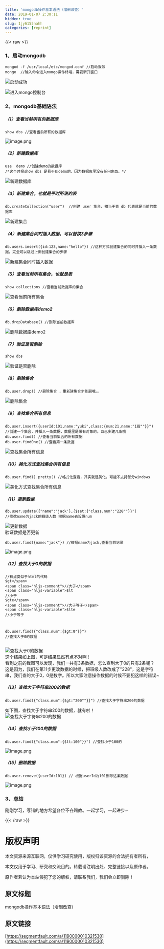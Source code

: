 ```yaml
---
title: 'mongodb操作基本语法（增删改查）' 
date: 2019-01-07 2:30:11
hidden: true
slug: 1jy6155nahh
categories: [reprint]
---
```


{{< raw >}}

                    
<h3 id="articleHeader0">1、启动mongodb</h3>
<div class="widget-codetool" style="display:none;">
      <div class="widget-codetool--inner">
      <span class="selectCode code-tool" data-toggle="tooltip" data-placement="top" title="" data-original-title="全选"></span>
      <span type="button" class="copyCode code-tool" data-toggle="tooltip" data-placement="top" data-clipboard-text="mongod -f /usr/local/etc/mongod.conf //启动服务
mongo  //输入命令进入mongo操作终端，需要新开窗口" title="" data-original-title="复制"></span>
      <span type="button" class="saveToNote code-tool" data-toggle="tooltip" data-placement="top" title="" data-original-title="放进笔记"></span>
      </div>
      </div><pre class="hljs awk"><code>mongod -f <span class="hljs-regexp">/usr/</span>local<span class="hljs-regexp">/etc/m</span>ongod.conf <span class="hljs-regexp">//</span>启动服务
mongo  <span class="hljs-regexp">//</span>输入命令进入mongo操作终端，需要新开窗口</code></pre>
<p><span class="img-wrap"><img data-src="/img/remote/1460000010321535" src="https://static.alili.tech/img/remote/1460000010321535" alt="启动成功" title="启动成功" style="cursor: pointer; display: inline;"></span></p>
<p><span class="img-wrap"><img data-src="/img/remote/1460000010321536" src="https://static.alili.tech/img/remote/1460000010321536" alt="进入mongo控制台" title="进入mongo控制台" style="cursor: pointer; display: inline;"></span></p>
<h3 id="articleHeader1">2、mongodb基础语法</h3>
<h5>（1）查看当前所有的数据库</h5>
<div class="widget-codetool" style="display:none;">
      <div class="widget-codetool--inner">
      <span class="selectCode code-tool" data-toggle="tooltip" data-placement="top" title="" data-original-title="全选"></span>
      <span type="button" class="copyCode code-tool" data-toggle="tooltip" data-placement="top" data-clipboard-text="show dbs //查看当前所有的数据库" title="" data-original-title="复制"></span>
      <span type="button" class="saveToNote code-tool" data-toggle="tooltip" data-placement="top" title="" data-original-title="放进笔记"></span>
      </div>
      </div><pre class="hljs gauss"><code style="word-break: break-word; white-space: initial;"><span class="hljs-keyword">show</span> dbs <span class="hljs-comment">//查看当前所有的数据库</span></code></pre>
<p><span class="img-wrap"><img data-src="/img/remote/1460000010321537" src="https://static.alili.tech/img/remote/1460000010321537" alt="image.png" title="image.png" style="cursor: pointer; display: inline;"></span></p>
<h5>（2）新建数据库</h5>
<div class="widget-codetool" style="display:none;">
      <div class="widget-codetool--inner">
      <span class="selectCode code-tool" data-toggle="tooltip" data-placement="top" title="" data-original-title="全选"></span>
      <span type="button" class="copyCode code-tool" data-toggle="tooltip" data-placement="top" data-clipboard-text="use  demo //创建demo的数据库
/*这个时候show dbs 是看不到demo的，因为数据库里没有任何东西。*/" title="" data-original-title="复制"></span>
      <span type="button" class="saveToNote code-tool" data-toggle="tooltip" data-placement="top" title="" data-original-title="放进笔记"></span>
      </div>
      </div><pre class="hljs actionscript"><code><span class="hljs-keyword">use</span>  demo <span class="hljs-comment">//创建demo的数据库</span>
<span class="hljs-comment">/*这个时候show dbs 是看不到demo的，因为数据库里没有任何东西。*/</span></code></pre>
<p><span class="img-wrap"><img data-src="/img/remote/1460000010321538" src="https://static.alili.tech/img/remote/1460000010321538" alt="新建数据库" title="新建数据库" style="cursor: pointer; display: inline;"></span></p>
<h5>（3）新建集合，也就是平时所说的表</h5>
<div class="widget-codetool" style="display:none;">
      <div class="widget-codetool--inner">
      <span class="selectCode code-tool" data-toggle="tooltip" data-placement="top" title="" data-original-title="全选"></span>
      <span type="button" class="copyCode code-tool" data-toggle="tooltip" data-placement="top" data-clipboard-text="db.createCollection(&quot;user&quot;)  //创建 user 集合，相当于表 db 代表就是当前的数据库
" title="" data-original-title="复制"></span>
      <span type="button" class="saveToNote code-tool" data-toggle="tooltip" data-placement="top" title="" data-original-title="放进笔记"></span>
      </div>
      </div><pre class="hljs crmsh"><code>db.createCollection(<span class="hljs-string">"user"</span>)  //创建 <span class="hljs-keyword">user</span> <span class="hljs-title">集合，相当于表 db</span> 代表就是当前的数据库
</code></pre>
<p><span class="img-wrap"><img data-src="/img/remote/1460000010321539" src="https://static.alili.tech/img/remote/1460000010321539" alt="新建集合" title="新建集合" style="cursor: pointer; display: inline;"></span></p>
<h5>（4）新建集合同时插入数据，可以替换3步骤</h5>
<div class="widget-codetool" style="display:none;">
      <div class="widget-codetool--inner">
      <span class="selectCode code-tool" data-toggle="tooltip" data-placement="top" title="" data-original-title="全选"></span>
      <span type="button" class="copyCode code-tool" data-toggle="tooltip" data-placement="top" data-clipboard-text="db.users.insert({id:123,name:&quot;hello&quot;}) //这种方式创建集合的同时并插入一条数据，完全可以跳过上面创建集合的步骤" title="" data-original-title="复制"></span>
      <span type="button" class="saveToNote code-tool" data-toggle="tooltip" data-placement="top" title="" data-original-title="放进笔记"></span>
      </div>
      </div><pre class="hljs stylus"><code style="word-break: break-word; white-space: initial;">db<span class="hljs-selector-class">.users</span><span class="hljs-selector-class">.insert</span>({id:<span class="hljs-number">123</span>,name:<span class="hljs-string">"hello"</span>}) <span class="hljs-comment">//这种方式创建集合的同时并插入一条数据，完全可以跳过上面创建集合的步骤</span></code></pre>
<p><span class="img-wrap"><img data-src="/img/remote/1460000010321540" src="https://static.alili.tech/img/remote/1460000010321540" alt="新建集合同时插入数据" title="新建集合同时插入数据" style="cursor: pointer; display: inline;"></span></p>
<h5>（5）查看当前所有集合，也就是表</h5>
<div class="widget-codetool" style="display:none;">
      <div class="widget-codetool--inner">
      <span class="selectCode code-tool" data-toggle="tooltip" data-placement="top" title="" data-original-title="全选"></span>
      <span type="button" class="copyCode code-tool" data-toggle="tooltip" data-placement="top" data-clipboard-text="show collections //查看当前数据库的集合" title="" data-original-title="复制"></span>
      <span type="button" class="saveToNote code-tool" data-toggle="tooltip" data-placement="top" title="" data-original-title="放进笔记"></span>
      </div>
      </div><pre class="hljs gauss"><code style="word-break: break-word; white-space: initial;"><span class="hljs-keyword">show</span> collections <span class="hljs-comment">//查看当前数据库的集合</span></code></pre>
<p><span class="img-wrap"><img data-src="/img/remote/1460000010321541" src="https://static.alili.tech/img/remote/1460000010321541" alt="查看当前所有集合" title="查看当前所有集合" style="cursor: pointer; display: inline;"></span></p>
<h5>（6）删除数据库demo2</h5>
<div class="widget-codetool" style="display:none;">
      <div class="widget-codetool--inner">
      <span class="selectCode code-tool" data-toggle="tooltip" data-placement="top" title="" data-original-title="全选"></span>
      <span type="button" class="copyCode code-tool" data-toggle="tooltip" data-placement="top" data-clipboard-text="db.dropDatabase() //删除当前数据库" title="" data-original-title="复制"></span>
      <span type="button" class="saveToNote code-tool" data-toggle="tooltip" data-placement="top" title="" data-original-title="放进笔记"></span>
      </div>
      </div><pre class="hljs gcode"><code style="word-break: break-word; white-space: initial;">db.dropDatabase<span class="hljs-comment">()</span> <span class="hljs-comment">//删除当前数据库</span></code></pre>
<p><span class="img-wrap"><img data-src="/img/remote/1460000010321542" src="https://static.alili.tech/img/remote/1460000010321542" alt="删除数据库demo2" title="删除数据库demo2" style="cursor: pointer; display: inline;"></span></p>
<h5>（7）验证是否删除</h5>
<div class="widget-codetool" style="display:none;">
      <div class="widget-codetool--inner">
      <span class="selectCode code-tool" data-toggle="tooltip" data-placement="top" title="" data-original-title="全选"></span>
      <span type="button" class="copyCode code-tool" data-toggle="tooltip" data-placement="top" data-clipboard-text="show dbs" title="" data-original-title="复制"></span>
      <span type="button" class="saveToNote code-tool" data-toggle="tooltip" data-placement="top" title="" data-original-title="放进笔记"></span>
      </div>
      </div><pre class="hljs ebnf"><code style="word-break: break-word; white-space: initial;"><span class="hljs-attribute">show dbs</span></code></pre>
<p><span class="img-wrap"><img data-src="/img/remote/1460000010321543" src="https://static.alili.tech/img/remote/1460000010321543" alt="验证是否删除" title="验证是否删除" style="cursor: pointer; display: inline;"></span></p>
<h5>（8）删除集合</h5>
<div class="widget-codetool" style="display:none;">
      <div class="widget-codetool--inner">
      <span class="selectCode code-tool" data-toggle="tooltip" data-placement="top" title="" data-original-title="全选"></span>
      <span type="button" class="copyCode code-tool" data-toggle="tooltip" data-placement="top" data-clipboard-text="db.user.drop() //删除集合 ，重新建集合才能删哦。。" title="" data-original-title="复制"></span>
      <span type="button" class="saveToNote code-tool" data-toggle="tooltip" data-placement="top" title="" data-original-title="放进笔记"></span>
      </div>
      </div><pre class="hljs stylus"><code style="word-break: break-word; white-space: initial;">db<span class="hljs-selector-class">.user</span><span class="hljs-selector-class">.drop</span>() <span class="hljs-comment">//删除集合 ，重新建集合才能删哦。。</span></code></pre>
<p><span class="img-wrap"><img data-src="/img/remote/1460000010321544" src="https://static.alili.tech/img/remote/1460000010321544" alt="删除集合" title="删除集合" style="cursor: pointer; display: inline;"></span></p>
<h5>（9）查找集合所有信息</h5>
<div class="widget-codetool" style="display:none;">
      <div class="widget-codetool--inner">
      <span class="selectCode code-tool" data-toggle="tooltip" data-placement="top" title="" data-original-title="全选"></span>
      <span type="button" class="copyCode code-tool" data-toggle="tooltip" data-placement="top" data-clipboard-text="db.user.insert({userId:101,name:&quot;yuki&quot;,class:{num:21,name:&quot;1班&quot;"}}") 
//创建一个集合，并插入一条数据，数据里是带有对象的。自己多建几条哦
db.user.find() //查看当前集合的所有数据
db.user.findOne() //查看第一条数据" title="" data-original-title="复制"></span>
      <span type="button" class="saveToNote code-tool" data-toggle="tooltip" data-placement="top" title="" data-original-title="放进笔记"></span>
      </div>
      </div><pre class="hljs less"><code><span class="hljs-selector-tag">db</span><span class="hljs-selector-class">.user</span><span class="hljs-selector-class">.insert</span>({<span class="hljs-attribute">userId</span>:<span class="hljs-number">101</span>,<span class="hljs-attribute">name</span>:<span class="hljs-string">"yuki"</span>,<span class="hljs-attribute">class</span>:{<span class="hljs-attribute">num</span>:<span class="hljs-number">21</span>,<span class="hljs-attribute">name</span>:<span class="hljs-string">"1班"</span>"}}") 
<span class="hljs-comment">//创建一个集合，并插入一条数据，数据里是带有对象的。自己多建几条哦</span>
<span class="hljs-selector-tag">db</span><span class="hljs-selector-class">.user</span><span class="hljs-selector-class">.find</span>() <span class="hljs-comment">//查看当前集合的所有数据</span>
<span class="hljs-selector-tag">db</span><span class="hljs-selector-class">.user</span><span class="hljs-selector-class">.findOne</span>() <span class="hljs-comment">//查看第一条数据</span></code></pre>
<p><span class="img-wrap"><img data-src="/img/remote/1460000010321545" src="https://static.alili.tech/img/remote/1460000010321545" alt="查找集合所有信息" title="查找集合所有信息" style="cursor: pointer; display: inline;"></span></p>
<h5>（10）美化方式查找集合所有信息</h5>
<div class="widget-codetool" style="display:none;">
      <div class="widget-codetool--inner">
      <span class="selectCode code-tool" data-toggle="tooltip" data-placement="top" title="" data-original-title="全选"></span>
      <span type="button" class="copyCode code-tool" data-toggle="tooltip" data-placement="top" data-clipboard-text="db.user.find().pretty() //格式化查看，其实就是美化，可能不支持部分windows
" title="" data-original-title="复制"></span>
      <span type="button" class="saveToNote code-tool" data-toggle="tooltip" data-placement="top" title="" data-original-title="放进笔记"></span>
      </div>
      </div><pre class="hljs stylus"><code>db<span class="hljs-selector-class">.user</span><span class="hljs-selector-class">.find</span>().pretty() <span class="hljs-comment">//格式化查看，其实就是美化，可能不支持部分windows</span>
</code></pre>
<p><span class="img-wrap"><img data-src="/img/remote/1460000010321546" src="https://static.alili.tech/img/remote/1460000010321546" alt="美化方式查找集合所有信息" title="美化方式查找集合所有信息" style="cursor: pointer; display: inline;"></span></p>
<h5>（11）更新数据</h5>
<div class="widget-codetool" style="display:none;">
      <div class="widget-codetool--inner">
      <span class="selectCode code-tool" data-toggle="tooltip" data-placement="top" title="" data-original-title="全选"></span>
      <span type="button" class="copyCode code-tool" data-toggle="tooltip" data-placement="top" data-clipboard-text="db.user.update({&quot;name&quot;:'jack'},{$set:{&quot;class.num&quot;:&quot;228&quot;"}}") 
//修改name为jack的班级人数 根据name去设置num" title="" data-original-title="复制"></span>
      <span type="button" class="saveToNote code-tool" data-toggle="tooltip" data-placement="top" title="" data-original-title="放进笔记"></span>
      </div>
      </div><pre class="hljs stylus"><code>db<span class="hljs-selector-class">.user</span><span class="hljs-selector-class">.update</span>({<span class="hljs-string">"name"</span>:<span class="hljs-string">'jack'</span>},{<span class="hljs-variable">$set</span>:{<span class="hljs-string">"class.num"</span>:<span class="hljs-string">"228"</span>"}}") 
<span class="hljs-comment">//修改name为jack的班级人数 根据name去设置num</span></code></pre>
<p><span class="img-wrap"><img data-src="/img/remote/1460000010321547" src="https://static.alili.tech/img/remote/1460000010321547" alt="更新数据" title="更新数据" style="cursor: pointer; display: inline;"></span><br>验证数据是否更新</p>
<div class="widget-codetool" style="display:none;">
      <div class="widget-codetool--inner">
      <span class="selectCode code-tool" data-toggle="tooltip" data-placement="top" title="" data-original-title="全选"></span>
      <span type="button" class="copyCode code-tool" data-toggle="tooltip" data-placement="top" data-clipboard-text="db.user.find({name:&quot;jack&quot;}) //根据name为jack,查看当前记录" title="" data-original-title="复制"></span>
      <span type="button" class="saveToNote code-tool" data-toggle="tooltip" data-placement="top" title="" data-original-title="放进笔记"></span>
      </div>
      </div><pre class="hljs stylus"><code style="word-break: break-word; white-space: initial;">db<span class="hljs-selector-class">.user</span><span class="hljs-selector-class">.find</span>({name:<span class="hljs-string">"jack"</span>}) <span class="hljs-comment">//根据name为jack,查看当前记录</span></code></pre>
<p><span class="img-wrap"><img data-src="/img/remote/1460000010321548" src="https://static.alili.tech/img/remote/1460000010321548" alt="image.png" title="image.png" style="cursor: pointer; display: inline;"></span></p>
<h5>（12）查找大于0的数据</h5>
<div class="widget-codetool" style="display:none;">
      <div class="widget-codetool--inner">
      <span class="selectCode code-tool" data-toggle="tooltip" data-placement="top" title="" data-original-title="全选"></span>
      <span type="button" class="copyCode code-tool" data-toggle="tooltip" data-placement="top" data-clipboard-text="//有点类似于html的代码
$gt //大于
$lt //小于
$gte //大于等于
$lte //小于等于


db.user.find({&quot;class.num&quot;:{$gt:0"}}") //查找大于0的数据" title="" data-original-title="复制"></span>
      <span type="button" class="saveToNote code-tool" data-toggle="tooltip" data-placement="top" title="" data-original-title="放进笔记"></span>
      </div>
      </div><pre class="hljs stylus"><code><span class="hljs-comment">//有点类似于html的代码</span>
<span class="hljs-variable">$gt</span> <span class="hljs-comment">//大于</span>
<span class="hljs-variable">$lt</span> <span class="hljs-comment">//小于</span>
<span class="hljs-variable">$gte</span> <span class="hljs-comment">//大于等于</span>
<span class="hljs-variable">$lte</span> <span class="hljs-comment">//小于等于</span>


db<span class="hljs-selector-class">.user</span><span class="hljs-selector-class">.find</span>({<span class="hljs-string">"class.num"</span>:{<span class="hljs-variable">$gt</span>:<span class="hljs-number">0</span>"}}") <span class="hljs-comment">//查找大于0的数据</span></code></pre>
<p><span class="img-wrap"><img data-src="/img/remote/1460000010321549" src="https://static.alili.tech/img/remote/1460000010321549" alt="查找大于0的数据" title="查找大于0的数据" style="cursor: pointer; display: inline;"></span><br>这个结果如上图，可是结果显然有点不对啊！<br>看到之前的截图可以发现，我们一共有3条数据，怎么查到大于0的只有2条呢？<br>这是因为，我们在第11步更改数据的时候，把班级人数改成了"228"，这是字符串，我们查的大于0，0是数字。所以大家注意操作数据的时候不要犯这样的错误~</p>
<h5>（13）查找大于字符串200的数据</h5>
<div class="widget-codetool" style="display:none;">
      <div class="widget-codetool--inner">
      <span class="selectCode code-tool" data-toggle="tooltip" data-placement="top" title="" data-original-title="全选"></span>
      <span type="button" class="copyCode code-tool" data-toggle="tooltip" data-placement="top" data-clipboard-text="db.user.find({&quot;class.num&quot;:{$gt:&quot;200&quot;"}}") //查找大于字符串200的数据" title="" data-original-title="复制"></span>
      <span type="button" class="saveToNote code-tool" data-toggle="tooltip" data-placement="top" title="" data-original-title="放进笔记"></span>
      </div>
      </div><pre class="hljs stylus"><code style="word-break: break-word; white-space: initial;">db<span class="hljs-selector-class">.user</span><span class="hljs-selector-class">.find</span>({<span class="hljs-string">"class.num"</span>:{<span class="hljs-variable">$gt</span>:<span class="hljs-string">"200"</span>"}}") <span class="hljs-comment">//查找大于字符串200的数据</span></code></pre>
<p>如下图，查找大于字符串200的数据，就有啦！<br><span class="img-wrap"><img data-src="/img/remote/1460000010321550" src="https://static.alili.tech/img/remote/1460000010321550" alt="查找大于字符串200的数据" title="查找大于字符串200的数据" style="cursor: pointer; display: inline;"></span></p>
<h5>（14）查找小于100的数据</h5>
<div class="widget-codetool" style="display:none;">
      <div class="widget-codetool--inner">
      <span class="selectCode code-tool" data-toggle="tooltip" data-placement="top" title="" data-original-title="全选"></span>
      <span type="button" class="copyCode code-tool" data-toggle="tooltip" data-placement="top" data-clipboard-text="db.user.find({&quot;class.num&quot;:{$lt:100"}}") //查找小于100的" title="" data-original-title="复制"></span>
      <span type="button" class="saveToNote code-tool" data-toggle="tooltip" data-placement="top" title="" data-original-title="放进笔记"></span>
      </div>
      </div><pre class="hljs stylus"><code style="word-break: break-word; white-space: initial;">db<span class="hljs-selector-class">.user</span><span class="hljs-selector-class">.find</span>({<span class="hljs-string">"class.num"</span>:{<span class="hljs-variable">$lt</span>:<span class="hljs-number">100</span>"}}") <span class="hljs-comment">//查找小于100的</span></code></pre>
<p><span class="img-wrap"><img data-src="/img/remote/1460000010321551" src="https://static.alili.tech/img/remote/1460000010321551" alt="image.png" title="image.png" style="cursor: pointer; display: inline;"></span></p>
<h5>（15）删除数据</h5>
<div class="widget-codetool" style="display:none;">
      <div class="widget-codetool--inner">
      <span class="selectCode code-tool" data-toggle="tooltip" data-placement="top" title="" data-original-title="全选"></span>
      <span type="button" class="copyCode code-tool" data-toggle="tooltip" data-placement="top" data-clipboard-text="db.user.remove({userId:101}) // 根据userId为101删除这条数据" title="" data-original-title="复制"></span>
      <span type="button" class="saveToNote code-tool" data-toggle="tooltip" data-placement="top" title="" data-original-title="放进笔记"></span>
      </div>
      </div><pre class="hljs stylus"><code style="word-break: break-word; white-space: initial;">db<span class="hljs-selector-class">.user</span><span class="hljs-selector-class">.remove</span>({userId:<span class="hljs-number">101</span>}) <span class="hljs-comment">// 根据userId为101删除这条数据</span></code></pre>
<p><span class="img-wrap"><img data-src="/img/remote/1460000010321552" src="https://static.alili.tech/img/remote/1460000010321552" alt="image.png" title="image.png" style="cursor: pointer; display: inline;"></span></p>
<h3 id="articleHeader2">3、总结</h3>
<p>刚刚学习，写错的地方希望各位不吝赐教。一起学习，一起进步~</p>

                
{{< /raw >}}

# 版权声明
本文资源来源互联网，仅供学习研究使用，版权归该资源的合法拥有者所有，

本文仅用于学习、研究和交流目的。转载请注明出处、完整链接以及原作者。

原作者若认为本站侵犯了您的版权，请联系我们，我们会立即删除！

## 原文标题
mongodb操作基本语法（增删改查）

## 原文链接
[https://segmentfault.com/a/1190000010321530](https://segmentfault.com/a/1190000010321530)

